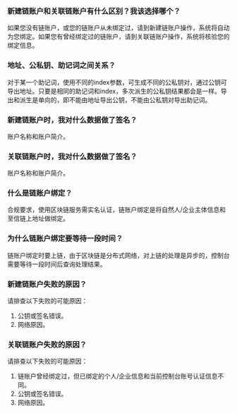 
### 新建链账户和关联链账户有什么区别？我该选择哪个？
如果您没有链账户，或您的链账户从未绑定过，请到新建链账户操作，系统将自动为您绑定。如果您有曾经绑定过的链账户，请到关联链账户操作，系统将核验您的绑定信息。

### 地址、公私钥、助记词之间关系？
对于某一个助记词，使用不同的index参数，可生成不同的公私钥对，通过公钥可导出地址。只要是相同的助记词和index，多次派生的公私钥结果都会是一样。导出和派生是单向的，即不能由地址导出公钥，不能由公私钥对导出助记词。

### 新建链账户时，我对什么数据做了签名？
账户名称和账户简介。

### 关联链账户时，我对什么数据做了签名？
账户名称和账户简介。

### 什么是链账户绑定？
合规要求，使用区块链服务需实名认证，链账户绑定是将自然人/企业主体信息和至信链上地址做绑定。

### 为什么链账户绑定要等待一段时间？
链账户绑定时要上链，由于区块链是分布式网络，对上链的处理是异步的，控制台需要等待一段时间后查询处理结果。

### 新建链账户失败的原因？
请排查以下失败的可能原因：
1. 公钥或签名错误。
2. 网络原因。

### 关联链账户失败的原因？
请排查以下失败的可能原因：
1. 链账户曾经绑定过，但已绑定的个人/企业信息和当前控制台账号认证信息不同。
2. 公钥或签名错误。
3. 网络原因。
